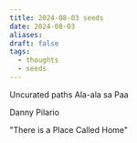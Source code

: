 ```yaml
---
title: 2024-08-03 seeds
date: 2024-08-03
aliases: 
draft: false
tags:
  - thoughts
  - seeds
---
```

Uncurated paths
Ala-ala sa Paa

Danny Pilario

"There is a Place Called Home"